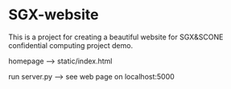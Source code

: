 # SGX-website

This is a project for creating a beautiful website for SGX&SCONE confidential computing project demo.

homepage --> static/index.html

run server.py --> see web page on localhost:5000
